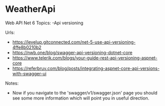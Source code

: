 # WeatherApi
Web API Net 6
Topics:
-Api versioning

Urls:
* https://levelup.gitconnected.com/net-5-use-api-versioning-4ffe8b0210b2
* https://nwb.one/blog/swagger-api-versioning-dotnet-core
* https://www.telerik.com/blogs/your-guide-rest-api-versioning-aspnet-core
* https://referbruv.com/blog/posts/integrating-aspnet-core-api-versions-with-swagger-ui

Notes:
* Now if you navigate to the 'swagger/v1/swagger.json' page you should see some more information which will point you in useful direction.

